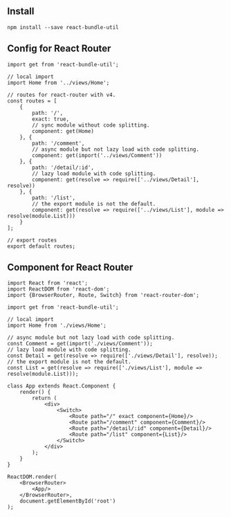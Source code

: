 ## Install

    npm install --save react-bundle-util

## Config for React Router

    import get from 'react-bundle-util';

    // local import
    import Home from '../views/Home';

    // routes for react-router with v4.
    const routes = [
        {
            path: '/',
            exact: true,
            // sync module without code splitting.
            component: get(Home)
        }, {
            path: '/comment',
            // async module but not lazy load with code splitting.
            component: get(import('../views/Comment'))
        }, {
            path: '/detail/:id',
            // lazy load module with code splitting.
            component: get(resolve => require(['../views/Detail'], resolve))
        }, {
            path: '/list',
            // the export module is not the default.
            component: get(resolve => require(['../views/List'], module => resolve(module.List)))
        }
    ];

    // export routes
    export default routes;

## Component for React Router

    import React from 'react';
    import ReactDOM from 'react-dom';
    import {BrowserRouter, Route, Switch} from 'react-router-dom';

    import get from 'react-bundle-util';

    // local import
    import Home from './views/Home';

    // async module but not lazy load with code splitting.
    const Comment = get(import('./views/Comment'));
    // lazy load module with code splitting.
    const Detail = get(resolve => require(['./views/Detail'], resolve));
    // the export module is not the default.
    const List = get(resolve => require(['./views/List'], module => resolve(module.List)));

    class App extends React.Component {
        render() {
            return (
                <div>
                    <Switch>
                        <Route path="/" exact component={Home}/>
                        <Route path="/comment" component={Comment}/>
                        <Route path="/detail/:id" component={Detail}/>
                        <Route path="/list" component={List}/>
                    </Switch>
                </div>
            );
        }
    }

    ReactDOM.render(
        <BrowserRouter>
            <App/>
        </BrowserRouter>,
        document.getElementById('root')
    );






